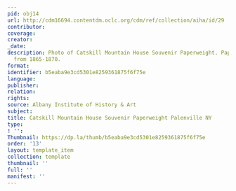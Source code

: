 ```yaml
---
pid: obj14
url: http://cdm16694.contentdm.oclc.org/cdm/ref/collection/aiha/id/29
contributor: 
coverage: 
creator: 
_date: 
description: Photo of Catskill Mountain House Souvenir Paperweight. Paperweight dates
  from 1865-1870.
format: 
identifier: b5eaba9e3cd5301e8259361875f6f75e
language: 
publisher: 
relation: 
rights: 
source: Albany Institute of History & Art
subject: 
title: Catskill Mountain House Souvenir Paperweight Palenville NY
type: 
! '': 
Thumbnail: https://dp.la/thumb/b5eaba9e3cd5301e8259361875f6f75e
order: '13'
layout: template_item
collection: template
thumbnail: ''
full: ''
manifest: ''
---
```

